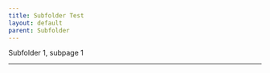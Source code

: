 ```yaml
---
title: Subfolder Test
layout: default
parent: Subfolder
---
```


Subfolder 1, subpage 1

----